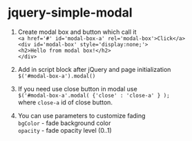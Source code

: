 jquery-simple-modal
===================
1. Create modal box and button which call it    
`<a href='#' id='modal-box-a' rel='modal-box'>Click</a>`   
`<div id='modal-box' style='display:none;'>`    
`<h2>Hello from modal box!</h2>`    
`</div>`   

2. Add in script block after jQuery and page initialization   
`$('#modal-box-a').modal()`

3. If you need use close button in modal use   
`$('#modal-box-a'.modal( {'close' : 'close-a' } );`   
where `close-a` id of close button.

4. You can use parameters to customize fading   
`bgColor` - fade background color   
`opacity` - fade opacity level (0..1)   
